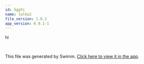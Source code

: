 ```yaml
---
id: 5ggfc
name: talko2
file_version: 1.0.2
app_version: 0.9.1-1
---
```


hi

<br/>

This file was generated by Swimm. [Click here to view it in the app](https://swimm-web-app.web.app/repos/Z2l0aHViJTNBJTNBdGVzdGFwMTklM0ElM0Fyb3RlbWJhcjM=/docs/5ggfc).